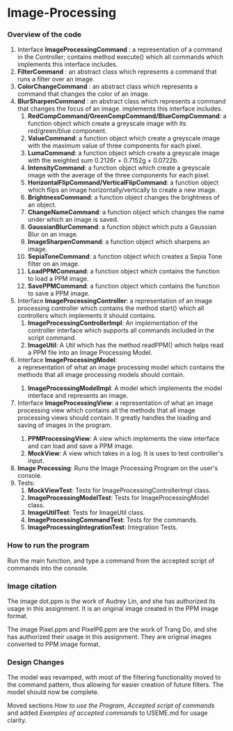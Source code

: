 # Image-Processing

### Overview of the code

<ol>
<li>Interface <strong>ImageProcessingCommand</strong> : a representation of a command in the 
Controller; contains method execute() which all commands which 
implements this interface includes.
<li><strong>FilterCommand</strong> : an abstract class which represents a command that runs a filter over an image.
<li><strong>ColorChangeCommand</strong> : an abstract class which represents a command that changes the color of an image.
  <li><strong>BlurSharpenCommand</strong> : an abstract class which represents a command that changes the focus of an image.
implements this interface includes.
<ol>
<li><strong>RedCompCommand/GreenCompCommand/BlueCompCommand</strong>: a function object which 
create a 
greyscale 
image with its red/green/blue component. </li>
<li><strong>ValueCommand</strong>: a function object which create a greyscale image 
with the maximum value of three components for each pixel.</li>
<li><strong>LumaCommand</strong>: a function object which create a greyscale image 
with the weighted sum 0.2126r + 0.7152g + 0.0722b.</li>
<li><strong>IntensityCommand</strong>: a function object which create a greyscale image 
with the average of the three components for each pixel.</li>
<li><strong>HorizontalFlipCommand/VerticalFlipCommand</strong>: a function object which flips an 
image 
horizontally/vertically to create a new image.</li>
<li><strong>BrightnessCommand</strong>: a function object changes the brightness of an object.</li>
<li><strong>ChangeNameCommand</strong>: a function object which changes the name under which an image is saved.</li>
<li><strong>GaussianBlurCommand</strong>: a function object which puts a Gaussian Blur on an image.</li>
<li><strong>ImageSharpenCommand</strong>: a function object which sharpens an image.</li>
  <li><strong>SepiaToneCommand</strong>: a function object which creates a Sepia Tone filter on an image.</li>
  <li><strong>LoadPPMCommand</strong>: a function object which contains the function to load a PPM image.</li>
  <li><strong>SavePPMCommand</strong>: a function object which contains the function to save a PPM image.</li>
</ol>
</li>

<li>Interface <strong>ImageProcessingController</strong>: a representation of an image processing 
controller 
which contains the method start() which all controllers which implements it should contains.
<ol><li><strong>ImageProcessingControllerImpl</strong>: An implementation of the controller 
interface 
which supports all commands included in the script command.</li>
<li><strong>ImageUtil</strong>: A Util which has the method readPPM() which helps read a PPM file 
into an Image 
Processing Model.
</li></ol></li>

<li>Interface <strong>ImageProcessingModel</strong>:</li> a representation of what 
  an image processing model which contains 
the methods that all image processing models should contain.
<ol>
  <li><strong>ImageProcessingModelImpl</strong>: A model which implements the model interface and represents an image.</li>
</ol>
<li>Interface <strong>ImageProcessingView</strong>: a representation of what an image processing 
view which contains all the methods that all image processing views should contain. It greatly 
handles the loading and saving of images in the program.</li>
<ol>
<li><strong>PPMProcessingView</strong>: A view which implements the view interface and can load and save a PPM image.</li>
<li><strong>MockView</strong>: A view which takes in a log. It is uses to test controller's input.
</li></ol>

<li><strong>Image Processing</strong>: Runs the Image Processing Program on the user's console.</li>
<li>Tests:
<ol><li><strong>MockViewTest</strong>: Tests for ImageProcessingControllerImpl 
class.</li>
<li><strong>ImageProcessingModelTest</strong>: Tests for ImageProcessingModel class.</li>
<li><strong>ImageUtilTest</strong>: Tests for ImageUtil class.</li>
<li><strong>ImageProcessingCommandTest</strong>: Tests for the commands.</li>
<li><strong>ImageProcessingIntegrationTest</strong>: Integration Tests.</li>
</ol></li>
</ol>

### How to run the program
Run the main function, and type a command from the accepted script of commands into the console.

### Image citation

The image dot.ppm is the work of Audrey Lin, and she has authorized its usage in this
assignment. It is an original image created in the PPM image format.

The image Pixel.ppm and PixelP6.ppm are the work of Trang Do, and she has authorized their usage
in this assignment. They are original images converted to PPM image format.

### Design Changes

The model was revamped, with most of the filtering functionality moved to the command pattern, thus allowing for easier creation of future filters. The model should now be complete. 

Moved sections *How to use the Program*, *Accepted script of commands* and added *Examples of 
accepted commands* to USEME.md for usage clarity.
